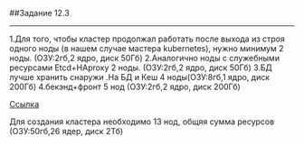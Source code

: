 ##Задание 12.3
***
1.Для того, чтобы кластер продолжал работать после выхода из строя одного ноды (в нашем случае мастера kubernetes), нужно минимум 2 ноды.
(ОЗУ:2гб,2 ядро, диск 50Гб)
2.Аналогично ноды с служебными ресурсами Etcd+HAproxy 2 ноды. (ОЗУ:2гб,2 ядро, диск 50Гб)
3.БД лучше хранить снаружи .На БД и Кеш 4 ноды(ОЗУ:8гб,1 ядро, диск 200Гб)
4.бекэнд+фронт 5 нод 
(ОЗУ:2гб,2 ядро, диск 200Гб)

[Ссылка](https://docs.google.com/spreadsheets/d/1WyGJ8teaMunAQI7fCqNTejbPbA9SgbeZTzJ1LfFs3yc/edit?usp=sharing)

Для создания кластера необходимо 13 нод, общяя сумма ресурсов (ОЗУ:50гб,26 ядер, диск 2Тб)